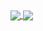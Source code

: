 <a href="https://github.com/WakelessSloth56">
  <img align="center" src="https://github-readme-stats.vercel.app/api/?username=WakelessSloth56&include_all_commits=true&hide=stars" />
</a>
<a href="https://github.com/WakelessSloth56">
  <img align="center" src="https://github-readme-stats.vercel.app/api/top-langs/?username=WakelessSloth56&layout=compact" />
</a>
